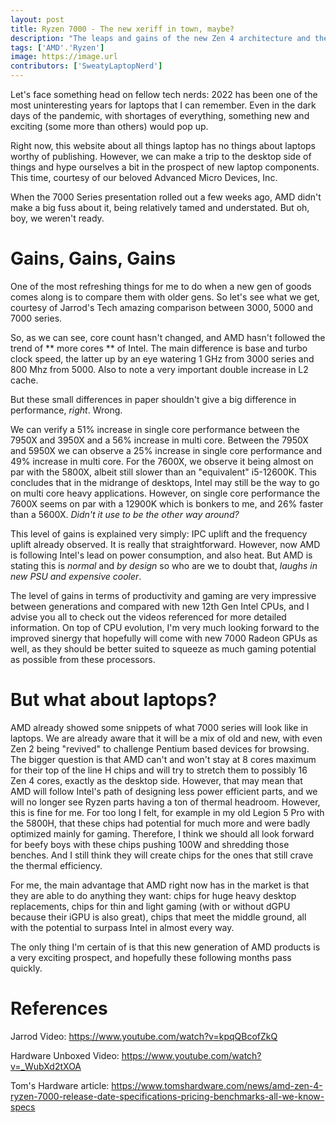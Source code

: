 ```yaml
---
layout: post
title: Ryzen 7000 - The new xeriff in town, maybe?
description: "The leaps and gains of the new Zen 4 architecture and the potential prospects for laptops"
tags: ['AMD'.'Ryzen']
image: https://image.url
contributors: ['SweatyLaptopNerd'] 
---
```


Let's face something head on fellow tech nerds: 2022 has been one of the most uninteresting years for laptops that I can remember. Even in the dark days of the pandemic, with shortages of everything, something new and exciting (some more than others) would pop up.

Right now, this website about all things laptop has no things about laptops worthy of publishing. However, we can make a trip to the desktop side of things and hype ourselves a bit in the prospect of new laptop components. This time, courtesy of our beloved Advanced Micro Devices, Inc.

When the 7000 Series presentation rolled out a few weeks ago, AMD didn't make a big fuss about it, being relatively tamed and understated. But oh, boy, we weren't ready.

# Gains, Gains, Gains

One of the most refreshing things for me to do when a new gen of goods comes along is to compare them with older gens. So let's see what we get, courtesy of Jarrod's Tech amazing comparison between 3000, 5000 and 7000 series.

So, as we can see, core count hasn't changed, and AMD hasn't followed the trend of ** more cores ** of Intel. The main difference is base and turbo clock speed, the latter up by an eye watering 1 GHz from 3000 series and 800 Mhz from 5000.
Also to note a very important double increase in L2 cache.

But these small differences in paper shouldn't give a big difference in performance, *right*. Wrong.

We can verify a 51% increase in single core performance between the 7950X and 3950X and a 56% increase in multi core. Between the 7950X and 5950X we can observe a 25% increase in single core performance and 49% increase in multi core.
For the 7600X, we observe it being almost on par with the 5800X, albeit still slower than an "equivalent" i5-12600K. This concludes that in the midrange of desktops, Intel may still be the way to go on multi core heavy applications. However, on single core performance the 7600X seems on par with a 12900K which is bonkers to me, and 26% faster than a 5600X. *Didn't it use to be the other way around?*

This level of gains is explained very simply: IPC uplift and the frequency uplift already observed. It is really that straightforward. However, now AMD is following Intel's lead on power consumption, and also heat. But AMD is stating this is *normal* and *by design* so who are we to doubt that, *laughs in new PSU and expensive cooler*.

The level of gains in terms of productivity and gaming are very impressive between generations and compared with new 12th Gen Intel CPUs, and I advise you all to check out the videos referenced for more detailed information.
On top of CPU evolution, I'm very much looking forward to the improved sinergy that hopefully will come with new 7000 Radeon GPUs as well, as they should be better suited to squeeze as much gaming potential as possible from these processors.


# But what about laptops?

AMD already showed some snippets of what 7000 series will look like in laptops. We are already aware that it will be a mix of old and new, with even Zen 2 being "revived" to challenge Pentium based devices for browsing.
The bigger question is that AMD can't and won't stay at 8 cores maximum for their top of the line H chips and will try to stretch them to possibly 16 Zen 4 cores, exactly as the desktop side.
However, that may mean that AMD will follow Intel's path of designing less power efficient parts, and we will no longer see Ryzen parts having a ton of thermal headroom. However, this is fine for me.
For too long I felt, for example in my old Legion 5 Pro with the 5800H, that these chips had potential for much more and were badly optimized mainly for gaming.
Therefore, I think we should all look forward for beefy boys with these chips pushing 100W and shredding those benches. And I still think they will create chips for the ones that still crave the thermal efficiency.

For me, the main advantage that AMD right now has in the market is that they are able to do anything they want: chips for huge heavy desktop replacements, chips for thin and light gaming (with or without dGPU because their iGPU is also great), chips that meet the middle ground, all with the potential to surpass Intel in almost every way.

The only thing I'm certain of is that this new generation of AMD products is a very exciting prospect, and hopefully these following months pass quickly.






# References

Jarrod Video: https://www.youtube.com/watch?v=kpqQBcofZkQ

Hardware Unboxed Video: https://www.youtube.com/watch?v=_WubXd2tXOA

Tom's Hardware article: https://www.tomshardware.com/news/amd-zen-4-ryzen-7000-release-date-specifications-pricing-benchmarks-all-we-know-specs

